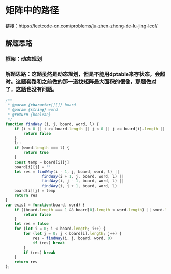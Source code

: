 # 矩阵中的路径
链接：<a href='https://leetcode-cn.com/problems/ju-zhen-zhong-de-lu-jing-lcof/'>https://leetcode-cn.com/problems/ju-zhen-zhong-de-lu-jing-lcof/</a>
## 解题思路
### 框架：动态规划
### 解题思路：这题虽然是动态规划，但是不能用dptable来存状态，会超时。这题套路和之前做的那一道找矩阵最大面积的很像，那题做对了，这题也没有问题。
```js
/**
 * @param {character[][]} board
 * @param {string} word
 * @return {boolean}
 */
function findWay (i, j, board, word, l) {
    if (i < 0 || i >= board.length || j < 0 || j >= board[i].length || board[i][j] !== word[l]) {
        return false
    }
    l++
    if (word.length === l) {
        return true
    }
    const temp = board[i][j]
    board[i][j] = ''
    let res = findWay(i - 1, j, board, word, l) ||
                findWay(i + 1, j, board, word, l) ||
                findWay(i, j - 1, board, word, l) ||
                findWay(i, j + 1, board, word, l)
    board[i][j] = temp
    return res
}
var exist = function(board, word) {
    if ((board.length === 1 && board[0].length < word.length) || word.length === 0) {
        return false
    }
    let res = false
    for (let i = 0; i < board.length; i++) {
        for (let j = 0; j < board[i].length; j++) {
            res = findWay(i, j, board, word, 0)
            if (res) break
        }
        if (res) break
    }
    return res
};
```
